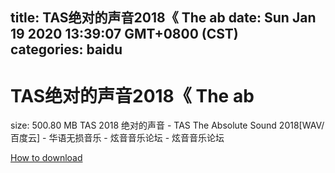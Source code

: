 
title: TAS绝对的声音2018《 The ab
date: Sun Jan 19 2020 13:39:07 GMT+0800 (CST)    
categories: baidu
---

# TAS绝对的声音2018《 The ab
size: 500.80 MB
 TAS 2018 绝对的声音 - TAS The Absolute Sound 2018[WAV/百度云] - 华语无损音乐 - 炫音音乐论坛 - 炫音音乐论坛
 

[How to download](https://bpcam.bemobtrk.com/go/2ceec3aa-1ca2-46d6-b9ff-aaa5c184517c?jno=3306)
